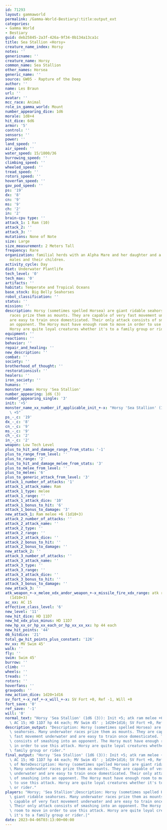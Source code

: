 ```yaml
---
id: 71293
layout: gammaworld
permalink: /Gamma-World-Bestiary/:title:output_ext
categories:
- Gamma World
- Bestiary
guid: deb25845-2a3f-426a-9f34-0b134a13ca1c
title: Sea Stallion «Horsy»
creature_name_index: Horsy
notes: ''
genericname: ''
creature_name: Horsy
common_name: Sea Stallion
other_names: Horsea
generic_name: ''
source: GW05 - Rapture of the Deep
author: ''
name: Les Braun
url: ''
avatar: ''
mcc_race: Animal
role_in_gamma_world: Mount
number_appearing_dice: 1d6
morale: 1d8+4
hit_dice: 6d6
armor: '5'
control: ''
sensors: ''
power: ''
land_speed: ''
air_speed: ''
water_speed: 15/1800/36
burrowing_speed: ''
climbing_speed: ''
wheeled_speed: ''
tread_speed: ''
rotors_speed: ''
hoverfan_speed: ''
gav_pod_speed: ''
ps: '19'
dx: '8'
cn: '9'
ms: '9'
ch: '2'
in: '2'
brain-cpu type: ''
attack_1: 1 Ram (10)
attack_2: ''
attack_3: ''
mutations: None of Note
size: Large
size_measurement: 2 Meters Tall
frequency: Rare
organization: familial herds with an Alpha Mare and her daughter and a group of stud
  males and their children.
activity_cycle: Day
diet: Underwater Plantlife
tech_level: '0'
tech_max: '0'
artifacts: ''
habitat: Temperate and Tropical Oceans
base_stock: Big Belly Seahorses
robot_classification: ''
status: ''
mission: ''
description: Horsy (sometimes spelled Horsea) are giant ridable seahorses. Many underwater
  races prize them as mounts. They are capable of very fast movement underwater and
  are easy to train once domesticated. Their only attack consists of smashing into
  an opponent. The Horsy must have enough room to move in order to use this attack.
  Horsy are quite loyal creatures whether it's to a family group or rider.
equipment: ''
reactions: ''
behavior: ''
repair_and_healing: ''
new_description: ''
combat: ''
society: ''
brotherhood_of_thought: ''
restorationsist: ''
healers: ''
iron_society: ''
humans: ''
monster_name: Horsy 'Sea Stallion'
number_appearing: 1d6 (3)
number_appearing_single: '3'
init: '+5'
monster_name_xx_number_if_applicable_init_+-x: "Horsy 'Sea Stallion' (1d6 (3)): Init\
  \ +5"
ps_-_c: '19'
dx_-_c: '8'
cn_-_c: '9'
ms_-_c: '9'
ch_-_c: '2'
in_-_c: '2'
weapon: Low Tech Level
plus_to_hit_and_damage_range_from_stats: '-1'
plus_to_range_from_level: ''
plus_to_range: '2'
plus_to_hit_and_damage_melee_from_stats: '3'
plus_to_melee_from_level: ''
plus_to_melee: '6'
plus_to_generic_attack_from_level: '3'
attack_1_number_of_attacks: '1'
attack_1_attack_name: Ram
attack_1_type: melee
attack_1_range: ''
attack_1_attack_dice: '10'
attack_1_bonus_to_hit: '6'
attack_1_bonus_to_damage: '3'
new_attack_1: Ram melee +6 (1d10+3)
attack_2_number_of_attacks: ''
attack_2_attack_name: ''
attack_2_type: ''
attack_2_range: ''
attack_2_attack_dice: ''
attack_2_bonus_to_hit: ''
attack_2_bonus_to_damage: ''
new_attack_2: ''
attack_3_number_of_attacks: ''
attack_3_attack_name: ''
attack_3_type: ''
attack_3_range: ''
attack_3_attack_dice: ''
attack_3_bonus_to_hit: ''
attack_3_bonus_to_damage: ''
new_attack_3: ''
atk_weapon_+-x_melee_xdx_andor_weapon_+-x_missile_fire_xdx_range: atk ram melee +6
  (1d10+3)
ac_xx: AC 15
effective_class_level: '6'
new_level: '11'
new_hit_dice: HD 11D7
new_hd_xdx_plus_minus: HD 11D7
new_hp_xx_or_hp_xx_each_or_hp_xx_xx_xx: hp 44 each
new_hit_points: '44'
d6_hitdice: '21'
total_gw_hit_points_plus_constant: '126'
mv_xx: MV Swim 45'
walk: ''
fly: ''
swim: Swim 45'
burrow: ''
climb: ''
wheels: ''
treads: ''
rotors: ''
hoverfans: ''
gravpods: ''
new_action_dice: 1d20+1d16
sv_fort_+-x_ref_+-x_will_+-x: SV Fort +0, Ref -1, Will +0
fort_save: '0'
ref_save: '-1'
will: '0'
normal_text: "Horsy 'Sea Stallion' (1d6 (3)): Init +5; atk ram melee +6 (1d10+3);\
  \ AC 15; HD 11D7 hp 44 each; MV Swim 45' ; 1d20+1d16; SV Fort +0, Ref -1, Will +0"
description_output: "Description: Horsy (sometimes spelled Horsea) are giant ridable\
  \ seahorses. Many underwater races prize them as mounts. They are capable of very\
  \ fast movement underwater and are easy to train once domesticated. Their only attack\
  \ consists of smashing into an opponent. The Horsy must have enough room to move\
  \ in order to use this attack. Horsy are quite loyal creatures whether it's to a\
  \ family group or rider."
final_output: "Horsy 'Sea Stallion' (1d6 (3)): Init +5; atk ram melee +6 (1d10+3);\
  \ AC 15; HD 11D7 hp 44 each; MV Swim 45' ; 1d20+1d16; SV Fort +0, Ref -1, Will +0None\
  \ of NoteDescription: Horsy (sometimes spelled Horsea) are giant ridable seahorses.\
  \ Many underwater races prize them as mounts. They are capable of very fast movement\
  \ underwater and are easy to train once domesticated. Their only attack consists\
  \ of smashing into an opponent. The Horsy must have enough room to move in order\
  \ to use this attack. Horsy are quite loyal creatures whether it's to a family group\
  \ or rider."
players: "Horsy; 'Sea Stallion';Description: Horsy (sometimes spelled Horsea) are\
  \ giant ridable seahorses. Many underwater races prize them as mounts. They are\
  \ capable of very fast movement underwater and are easy to train once domesticated.\
  \ Their only attack consists of smashing into an opponent. The Horsy must have enough\
  \ room to move in order to use this attack. Horsy are quite loyal creatures whether\
  \ it's to a family group or rider.|"
date: 2023-04-06T03:13:00+00:00
---
```

</br>